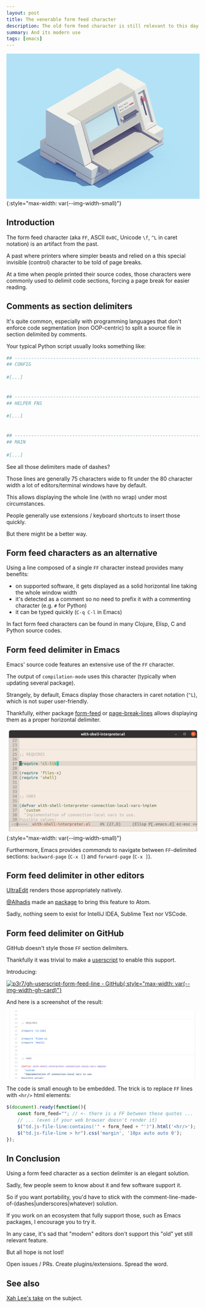```yaml
---
layout: post
title: The venerable form feed character
description: The old form feed character is still relevant to this day
summary: And its modern use
tags: [emacs]
---
```


![old_printer](/assets/gif/old-printer.gif){:style="max-width: var(--img-width-small)"}


## Introduction

The form feed character (aka `FF`, ASCII `0x0C`, Unicode `\f`, `^L` in caret notation) is an artifact from the past.

A past where printers where simpler beasts and relied on a this special invisible (control) character to be told of page breaks.

At a time when people printed their source codes, those characters were commonly used to delimit code sections, forcing a page break for easier reading.


## Comments as section delimiters

It's quite common, especially with programming languages that don't enforce code segmentation (non OOP-centric) to split a source file in section delimited by comments.

Your typical Python script usually looks something like:

```py
## ------------------------------------------------------------------------
## CONFIG

#[...]


## ------------------------------------------------------------------------
## HELPER FNS

#[...]


## ------------------------------------------------------------------------
## MAIN

#[...]

```

See all those delimiters made of dashes?

Those lines are generally 75 characters wide to fit under the 80 character width a lot of editors/terminal windows have by default.

This allows displaying the whole line (with no wrap) under most circumstances.

People generally use extensions / keyboard shortcuts to insert those quickly.

But there might be a better way.


## Form feed characters as an alternative

Using a line composed of a single `FF` character instead provides many benefits:
- on supported software, it gets displayed as a solid horizontal line taking the whole window width
- it's detected as a comment so no need to prefix it with a commenting character (e.g. `#` for Python)
- it can be typed quickly (`C-q C-l` in Emacs)

In fact form feed characters can be found in many Clojure, Elisp, C and Python source codes.


## Form feed delimiter in Emacs

Emacs' source code features an extensive use of the `FF` character.

The output of `compilation-mode` uses this character (typically when updating several package).

Strangely, by default, Emacs display those characters in caret notation (`^L`), which is not super user-friendly.

Thankfully, either package [form-feed](https://depp.brause.cc/form-feed/) or [page-break-lines](https://github.com/purcell/page-break-lines) allows displaying them as a proper horizontal delimiter.

![ff_char_emacs](/assets/img/ff-char-emacs.png){:style="max-width: var(--img-width-small)"}

Furthermore, Emacs provides _commands_ to navigate between `FF`-delimited sections: `backward-page` (`C-x [`) and `forward-page` (`C-x ]`).


## Form feed delimiter in other editors

[UltraEdit](https://www.ultraedit.com/) renders those appropriately natively.

[@Alhadis](https://github.com/Alhadis) made an [package](https://atom.io/packages/form-feeds) to bring this feature to Atom.

Sadly, nothing seem to exist for IntelliJ IDEA, Sublime Text nor VSCode.


## Form feed delimiter on GitHub

GitHub doesn't style those `FF` section delimiters.

Thankfully it was trivial to make a [userscript](https://en.wikipedia.org/wiki/Userscript) to enable this support.

Introducing:

[![p3r7/gh-userscript-form-feed-line - GitHub](https://gh-card.dev/repos/p3r7/gh-userscript-form-feed-line.svg){:style="max-width: var(--img-width-gh-card)"}](https://github.com/p3r7/gh-userscript-form-feed-line)


And here is a screenshot of the result:

![ff_char_github](/assets/img/ff-char-github.png)

The code is small enough to be embedded. The trick is to replace `FF` lines with `<hr/>` html elements:

```js
$(document).ready(function(){
    const form_feed=""; // <- there is a FF between these quotes ...
    // ... (even if your web browser doesn't render it)
    $("td.js-file-line:contains('" + form_feed + "')").html('<hr/>');
    $("td.js-file-line > hr").css('margin', '10px auto auto 0');
});
```


## In Conclusion

Using a form feed character as a section delimiter is an elegant solution.

Sadly, few people seem to know about it and few software support it.

So if you want portability, you'd have to stick with the comment\-line\-made\-of\-(dashes\|underscores\|whatever) solution.

If you work on an ecosystem that fully support those, such as Emacs packages, I encourage you to try it.

In any case, it's sad that "modern" editors don't support this "old" yet still relevant feature.

But all hope is not lost!

Open issues / PRs. Create plugins/extensions. Spread the word.


## See also

[Xah Lee's take](http://ergoemacs.org/emacs/modernization_formfeed.html) on the subject.

